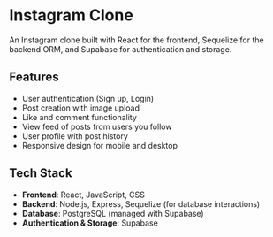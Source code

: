 # Instagram Clone

An Instagram clone built with React for the frontend, Sequelize for the backend ORM, and Supabase for authentication and storage.

## Features

- User authentication (Sign up, Login) 
- Post creation with image upload
- Like and comment functionality
- View feed of posts from users you follow
- User profile with post history
- Responsive design for mobile and desktop

## Tech Stack

- **Frontend**: React, JavaScript, CSS
- **Backend**: Node.js, Express, Sequelize (for database interactions)
- **Database**: PostgreSQL (managed with Supabase)
- **Authentication & Storage**: Supabase
